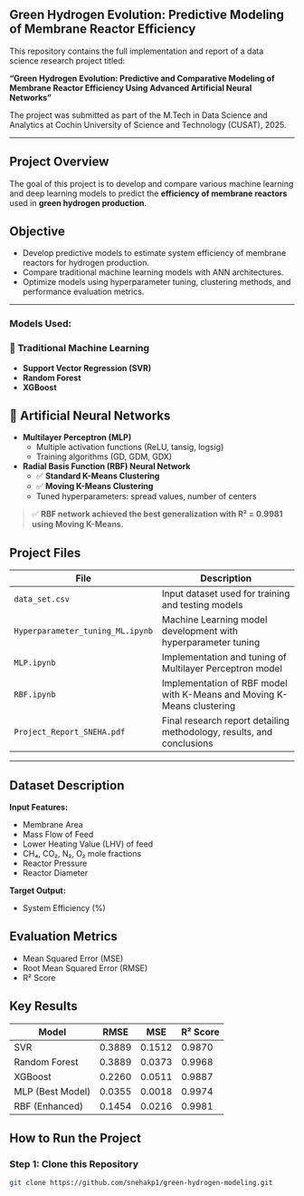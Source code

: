 ## Green Hydrogen Evolution: Predictive Modeling of Membrane Reactor Efficiency

This repository contains the full implementation and report of a data science research project titled:

**“Green Hydrogen Evolution: Predictive and Comparative Modeling of Membrane Reactor Efficiency Using Advanced Artificial Neural Networks”**

The project was submitted as part of the M.Tech in Data Science and Analytics at Cochin University of Science and Technology (CUSAT), 2025.

---

##  Project Overview

The goal of this project is to develop and compare various machine learning and deep learning models to predict the **efficiency of membrane reactors** used in **green hydrogen production**.

##  Objective

- Develop predictive models to estimate system efficiency of membrane reactors for hydrogen production.
- Compare traditional machine learning models with ANN architectures.
- Optimize models using hyperparameter tuning, clustering methods, and performance evaluation metrics.

---

### Models Used:
### 🔹 Traditional Machine Learning
- **Support Vector Regression (SVR)**
- **Random Forest**
- **XGBoost**
## 🔹 Artificial Neural Networks
- **Multilayer Perceptron (MLP)**
  - Multiple activation functions (ReLU, tansig, logsig)
  - Training algorithms (GD, GDM, GDX)
- **Radial Basis Function (RBF) Neural Network**
  - ✅ **Standard K-Means Clustering**
  - ✅ **Moving K-Means Clustering**
  - Tuned hyperparameters: spread values, number of centers

> ✅ **RBF network achieved the best generalization with R² = 0.9981 using Moving K-Means.**


##  Project Files

| File | Description |
|------|-------------|
| `data_set.csv` | Input dataset used for training and testing models |
| `Hyperparameter_tuning_ML.ipynb` | Machine Learning model development with hyperparameter tuning |
| `MLP.ipynb` | Implementation and tuning of Multilayer Perceptron model |
| `RBF.ipynb` | Implementation of RBF model with K-Means and Moving K-Means clustering |
| `Project_Report_SNEHA.pdf` | Final research report detailing methodology, results, and conclusions |

---

##  Dataset Description

**Input Features:**
- Membrane Area
- Mass Flow of Feed
- Lower Heating Value (LHV) of feed
- CH₄, CO₂, N₂, O₂ mole fractions
- Reactor Pressure
- Reactor Diameter

**Target Output:**
- System Efficiency (%)


##  Evaluation Metrics

- Mean Squared Error (MSE)
- Root Mean Squared Error (RMSE)
- R² Score


##  Key Results

| Model            | RMSE    | MSE     | R² Score |
|------------------|---------|---------|----------|
| SVR              | 0.3889  | 0.1512  | 0.9870   |
| Random Forest    | 0.3889  | 0.0373  | 0.9968   |
| XGBoost          | 0.2260  | 0.0511  | 0.9887   |
| MLP (Best Model) | 0.0355  | 0.0018  | 0.9974   |
| RBF (Enhanced)   | 0.1454  | 0.0216  | 0.9981   |


##  How to Run the Project

### Step 1: Clone this Repository

```bash
git clone https://github.com/snehakp1/green-hydrogen-modeling.git
